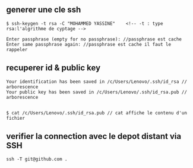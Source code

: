## generer une cle ssh 
    $ ssh-keygen -t rsa -C "MOHAMMED YASSINE"    <!-- -t : type rsa:l'algrithme de cyptage -->

    Enter passphrase (empty for no passphrase): //passphrase est cache
    Enter same passphrase again: //passphrase est cache il faut le rappeler
## recuperer id & public key 
    Your identification has been saved in /c/Users/Lenovo/.ssh/id_rsa // arborescence
    Your public key has been saved in /c/Users/Lenovo/.ssh/id_rsa.pub // arborescence


    $ cat /c/Users/Lenovo/.ssh/id_rsa.pub // cat affiche le contenu d'un fichier 
## verifier la connection avec le depot distant via SSH
    ssh -T git@github.com .
    



